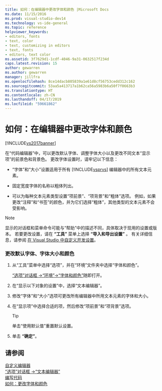 ```yaml
---
title: 如何：在编辑器中更改字体和颜色 |Microsoft Docs
ms.date: 11/15/2016
ms.prod: visual-studio-dev14
ms.technology: vs-ide-general
ms.topic: reference
helpviewer_keywords:
- editors, fonts
- text, color
- text, customizing in editors
- text, fonts
- editors, text color
ms.assetid: 3f7629d1-1cdf-4046-9a31-0632517f234d
caps.latest.revision: 15
author: gewarren
ms.author: gewarren
manager: jillfra
ms.openlocfilehash: 8ce14dacb805839a1e61d8cf56753cedd312c162
ms.sourcegitcommit: 53aa5a413717a1b62ca56a5983b6a50f7f0663b3
ms.translationtype: HT
ms.contentlocale: zh-CN
ms.lasthandoff: 04/17/2019
ms.locfileid: "59661862"
---
```

# <a name="how-to-change-fonts-and-colors-in-the-editor"></a>如何：在编辑器中更改字体和颜色
[!INCLUDE[vs2017banner](../../includes/vs2017banner.md)]

在“代码编辑器”中，可以更改默认字体、调整字体大小以及更改不同文本“显示项”的前景色和背景色。 更改字体设置时，请牢记以下信息：  
  
-   “字体”和“大小”设置适用于所有 [!INCLUDE[vsprvs](../../includes/vsprvs-md.md)] 编辑器中的所有文本元素。  
  
-   固定宽度字体的名称以粗体列出。  
  
-   可以为每种文本元素类型设置“项前景”、“项背景”和“粗体”选项。 例如，如果更改“注释”和“书签”的颜色，并为它们选择“粗体”，其他类型的文本元素不会受影响。  
  
> [!NOTE]
>  显示的对话框和菜单命令可能与“帮助”中的描述不同，具体取决于现用的设置或版本。 若要更改设置，请在 **“工具”** 菜单上选择 **“导入和导出设置”** 。 有关详细信息，请参阅 [在 Visual Studio 中自定义开发设置](http://msdn.microsoft.com/22c4debb-4e31-47a8-8f19-16f328d7dcd3)。  
  
### <a name="to-change-the-default-font-face-size-and-colors"></a>更改默认字体、字体大小和颜色  
  
1.  从“工具”菜单中选择“选项”，并在“环境”文件夹中选择“字体和颜色”。  
  
     [“选项”对话框 ->“环境”->“字体和颜色”](../../ide/reference/fonts-and-colors-environment-options-dialog-box.md)随即打开。  
  
2.  在“显示以下对象的设置”中，选择“文本编辑器”。  
  
3.  修改“字体”和“大小”选项可更改所有编辑器中所用文本元素的字体和大小。  
  
4.  在“显示项”中选择合适的项，然后修改“项前景”和“项背景”选项。  
  
    > [!TIP]
    >  单击“使用默认值”重置默认设置。  
  
5.  单击 **“确定”**。  
  
## <a name="see-also"></a>请参阅  
 [自定义编辑器](../../ide/customizing-the-editor.md)   
 [“选项”对话框 ->“文本编辑器”](../../ide/reference/text-editor-options-dialog-box.md)   
 [编写代码](../../ide/writing-code-in-the-code-and-text-editor.md)   
 [如何：更改字体和颜色](../../ide/how-to-change-fonts-and-colors-in-visual-studio.md)
